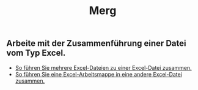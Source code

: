 ﻿---
title: Merg
second_title: Aspose.Cells Cloud Documen
type: docs
url: /de/merge/
keywords: Working with merger on an Excel file
description: Aspose.Cells Cloud REST API unterstützt die Arbeit mit Zusammenführungen an einer Excel-Datei. SDK unterstützt verschiedene Entwicklungssprachen. Dazu gehören Android, C#, Go, Java, NodeJS, Perl, PHP, Python, Ruby und Swift
weight: 32
kwords: Excel, Office Cloud, REST API, Tabellenkalkulation, PDF, CSV, Json, Markdwon, Zusammenführen
---
## Arbeite mit der Zusammenführung einer Datei vom Typ Excel.

- [So führen Sie mehrere Excel-Dateien zu einer Excel-Datei zusammen.](/cells/de/merge/multi-files/)
- [So führen Sie eine Excel-Arbeitsmappe in eine andere Excel-Datei zusammen.](/cells/de/workbook/merge/)
